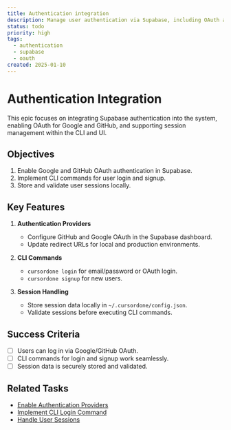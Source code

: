 ```yaml
---
title: Authentication integration
description: Manage user authentication via Supabase, including OAuth and session handling.
status: todo
priority: high
tags:
  - authentication
  - supabase
  - oauth
created: 2025-01-10
---
```


# Authentication Integration

This epic focuses on integrating Supabase authentication into the system, enabling OAuth for Google and GitHub, and supporting session management within the CLI and UI.

## Objectives

1. Enable Google and GitHub OAuth authentication in Supabase.
2. Implement CLI commands for user login and signup.
3. Store and validate user sessions locally.

## Key Features

1. **Authentication Providers**
   - Configure GitHub and Google OAuth in the Supabase dashboard.
   - Update redirect URLs for local and production environments.

2. **CLI Commands**
   - `cursordone login` for email/password or OAuth login.
   - `cursordone signup` for new users.

3. **Session Handling**
   - Store session data locally in `~/.cursordone/config.json`.
   - Validate sessions before executing CLI commands.

## Success Criteria

- [ ] Users can log in via Google/GitHub OAuth.
- [ ] CLI commands for login and signup work seamlessly.
- [ ] Session data is securely stored and validated.

## Related Tasks

- [Enable Authentication Providers](/tasks/enable-authentication-providers.md)
- [Implement CLI Login Command](/tasks/implement-cli-login-command.md)
- [Handle User Sessions](/tasks/handle-user-sessions.md)